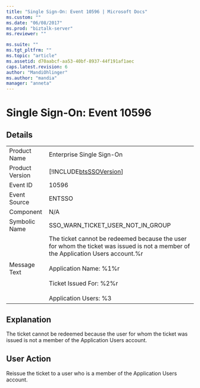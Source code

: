 ```yaml
---
title: "Single Sign-On: Event 10596 | Microsoft Docs"
ms.custom: ""
ms.date: "06/08/2017"
ms.prod: "biztalk-server"
ms.reviewer: ""

ms.suite: ""
ms.tgt_pltfrm: ""
ms.topic: "article"
ms.assetid: d70aabcf-aa53-40bf-8937-44f191af1aec
caps.latest.revision: 6
author: "MandiOhlinger"
ms.author: "mandia"
manager: "anneta"
---
```

# Single Sign-On: Event 10596
## Details  
  
|                 |                                                                                                                                                                                                                                            |
|-----------------|--------------------------------------------------------------------------------------------------------------------------------------------------------------------------------------------------------------------------------------------|
|  Product Name   |                                                                                                         Enterprise Single Sign-On                                                                                                          |
| Product Version |                                                                                         [!INCLUDE[btsSSOVersion](../includes/btsssoversion-md.md)]                                                                                         |
|    Event ID     |                                                                                                                   10596                                                                                                                    |
|  Event Source   |                                                                                                                   ENTSSO                                                                                                                   |
|    Component    |                                                                                                                    N/A                                                                                                                     |
|  Symbolic Name  |                                                                                                     SSO_WARN_TICKET_USER_NOT_IN_GROUP                                                                                                      |
|  Message Text   | The ticket cannot be redeemed because the user for whom the ticket was issued is not a member of the Application Users account.%r<br /><br /> Application Name: %1%r<br /><br /> Ticket Issued For: %2%r<br /><br /> Application Users: %3 |
  
## Explanation  
 The ticket cannot be redeemed because the user for whom the ticket was issued is not a member of the Application Users account.  
  
## User Action  
 Reissue the ticket to a user who is a member of the Application Users account.